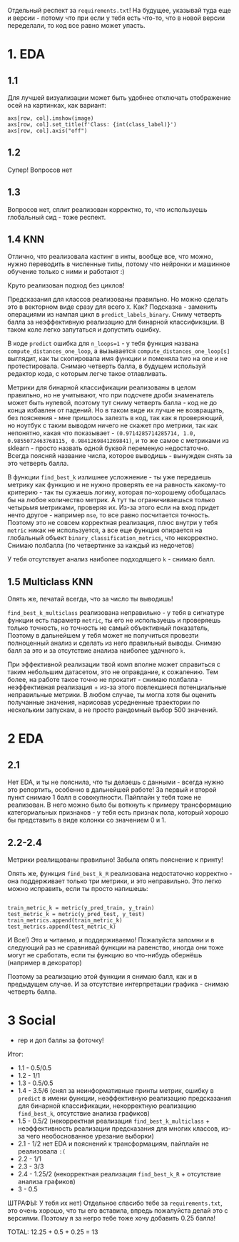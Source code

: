 Отдельный респект за `requirements.txt`! На будущее, указывай туда еще и версии - потому что при если у тебя есть что-то, что в новой версии переделали, то код все равно может упасть.

# 1. EDA
## 1.1
Для лучшей визуализации может быть удобнее отключать отображение осей на картинках, как вариант:
```{python}
axs[row, col].imshow(image)
axs[row, col].set_title(f'Class: {int(class_label)}')
axs[row, col].axis("off")
```

## 1.2
Супер! Вопросов нет

## 1.3
Вопросов нет, сплит реализован корректно, то, что используешь глобальный сид - тоже респект.


## 1.4 KNN
Отлично, что реализовала кастинг в инты, вообще все, что можно, нужно переводить в численные типы, потому что нейронки и машинное обучение только с ними и работают :)


Круто реализован подход без циклов! 

Предсказания для классов реализованы правильно. Но можно сделать это в векторном виде сразу для всего `X`. Как? Подсказка - заменить операциями из нампая цикл в `predict_labels_binary`. Сниму четверть балла за неэффективную реализацию для бинарной классификации. В таком коле легко запутаться и допустить ошибку.

В коде `predict` ошибка для `n_loops=1` - у тебя функция названа `compute_distances_one_loop`, а вызывается `compute_distances_one_loop[s]` выглядит, как ты скопировала имя функции и поменяла two на one и не протестировала. Снимаю четверть балла, в будущем используй редактор кода, с которым легче такое отлавливать.

Метрики для бинарной классификации реализованы в целом правильно, но не учитывают, что при подсчете дроби знаменатель может быть нулевой, поэтому тут сниму четверть балла - код не до конца избавлен от падений. Но в таком виде их лучше не возвращать, без пояснения - мне пришлось залезть в код, так как я проверяющий, но ноутбук с таким выводом ничего не скажет про метрики, так как непонятно, какая что показывает - `(0.9714285714285714, 1.0, 0.9855072463768115, 0.9841269841269841)`, и то же самое с метриками из sklearn - просто назвать одной буквой переменую недостаточно. Всегда поясняй название числа, которое выводишь - вынужден снять за это четверть балла.


В функции `find_best_k` излишнее усложнение - ты уже передаешь метрику как функцию и не нужно проверять ее на равность какому-то критерию - так ты сужаешь логику, которая по-хорошему обобщалась бы на любое количество метрик. А тут ты ограничиваешься только четырьмя метриками, проверяя их. Из-за этого если на вход придет нечто другое - например `mse`, то все равно посчитается точность. Поэтому это не совсем корректная реализация, плюс внутри у тебя `metric` никак не используется, а все еще функция опирается на глобальный объект `binary_classification_metrics`, что некорректно. Снимаю полбалла (по четвертинке за каждый из недочетов)

У тебя отсутствует анализ наиболее подходящего `k` - снимаю балл.

## 1.5 Multiclass KNN

Опять же, печатай всегда, что за число ты выводишь! 

`find_best_k_multiclass` реализована неправильно - у тебя в сигнатуре функции есть параметр `metric`, ты его не используешь и проверяешь только точность, но точность не самый объективный показатель, Поэтому в дальнейшем у тебя может не получиться провезти полноценный анализ и сделать из него правильный выводы. Снимаю балл за это и за отсутствие анализа наиболее удачного `k`.

При эффективной реализации твой комп вполне может справиться с таким небольшим датасетом, это не оправдание, к сожалению. Тем более, на работе такое точно не прокатит - снимаю полбалла - неэффективная реализация + из-за этого повлекшиеся потенциальные неправильные метрики. В любом случае, ты могла хотя бы оценить получанные значения, нарисовав усредненные траектории по нескольким запускам, а не просто рандомный выбор 500 значений.


# 2 EDA

## 2.1

Нет EDA, и ты не пояснила, что ты делаешь с данными - всегда нужно это репортить, особенно в дальнейшей работе! За первый и второй пункт снимаю 1 балл в совокупности. Пайплайн у тебя тоже не реализован. В него можно было бы воткнуть к примеру трансформацию категориальных признаков - у тебя есть признак пола, который хорошо бы представить в виде колонки со значением 0 и 1.

## 2.2-2.4

Метрики реалищованы правильно! Забыла опять пояснение к принту! 


Опять же, функция `find_best_k_R` реализована недостаточно корректно - она поддерживает только три метрики, и это неправильно. Это легко можно исправить, если ты просто напишешь:

```{python}

train_metric_k = metric(y_pred_train, y_train)
test_metric_k = metric(y_pred_test, y_test)
train_metrics.append(train_metric_k)
test_metrics.append(test_metric_k)

```
И Все!) Это и читаемо, и поддерживаемо! Пожалуйста запомни и в следующий раз не сравнивай функции на равенство, иногда они тоже могут не сработать, если ты функцию во что-нибудь обернёшь (например в декоратор)

Поэтому за реализацию этой функции я снимаю балл, как и в предыдущем случае. И за отсутствие интерпретации графика - снимаю четверть балла.


# 3 Social

+ rep  и доп баллы за фоточку!


Итог:
- 1.1 - 0.5/0.5
- 1.2 - 1/1
- 1.3 - 0.5/0.5
- 1.4 - 3.5/6 (снял за неинформативные принты метрик, ошибку в `predict` в имени функции, неэффективную реализацию предсказания для бинарной классификации, некорректную реализацию `find_best_k`, отсутствие анализа графиков)
- 1.5 - 0.5/2 (некорректная реализация `find_best_k_multiclass` + неэффективность реализации предсказания для многих классов, из-за чего необоснованное урезание выборки)
- 2.1 - 1/2 нет EDA и пояснений к трансформациям, пайплайн не реализовала `:(`
- 2.2 - 1/1
- 2.3 - 3/3
- 2.4 - 1.25/2 (некорректная реализация `find_best_k_R` + отсутствие анализа графиков)
- 3 - 0.5


ШТРАФЫ: У тебя их нет) Отдельное спасибо тебе за `requirements.txt`, это очень хорошо, что ты его вставила, впредь пожалуйста делай это с версиями. Поэтому я за негро тебе тоже хочу добавить 0.25 балла!

TOTAL: 12.25 + 0.5 + 0.25 = 13